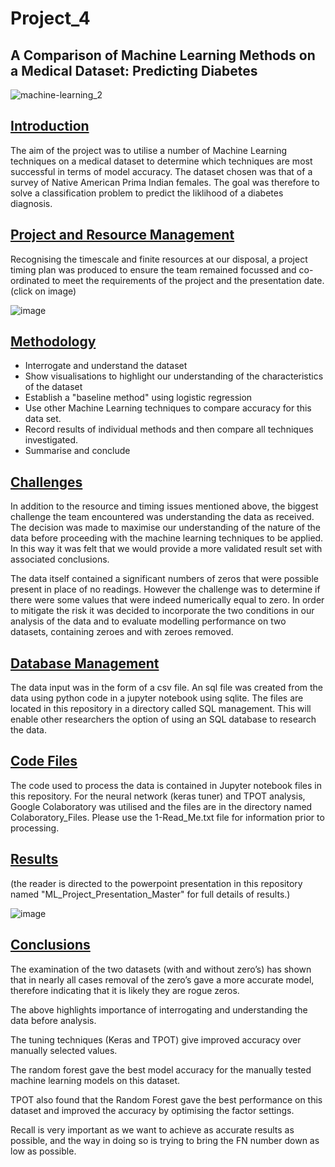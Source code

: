 # Project_4
## A Comparison of Machine Learning Methods on a Medical Dataset: Predicting Diabetes 


![machine-learning_2](https://user-images.githubusercontent.com/115951034/231836799-cdd4e8bc-2e89-4d00-bb46-93ddf858c6d2.jpg)



## <a id="Introduction-header"></a><ins>Introduction</ins>



The aim of the project was to utilise a number of Machine Learning techniques on a medical dataset to determine which techniques are most successful in terms of model accuracy. The dataset chosen was that of a survey of Native American Prima Indian females. The goal was therefore to solve a classification problem to predict the liklihood of a diabetes diagnosis. 


##  <a id="ProjectManagement-header"></a><ins>Project and Resource Management</ins>


Recognising the timescale and finite resources at our disposal, a project timing plan was produced to ensure the team remained focussed and co-ordinated to meet the requirements of the project and the presentation date. 
(click on image)

![image](https://user-images.githubusercontent.com/113118793/232701397-f998eb11-c7c4-4643-865e-ba52314d6c84.png)


## <a id="Methodology-header"></a><ins>Methodology</ins>


* Interrogate and understand the dataset
* Show visualisations to highlight our understanding of the characteristics of the dataset
* Establish a "baseline method" using logistic regression
* Use other Machine Learning techniques to compare accuracy for this data set.
* Record results of individual methods and then compare all techniques investigated.
* Summarise and conclude


## <a id="Challenges"></a><ins>Challenges</ins>

In addition to the resource and timing issues mentioned above, the biggest challenge the team encountered was understanding the data as received. The decision was made to maximise our understanding of the nature of the data before proceeding with the machine learning techniques to be applied. In this way it was felt that we would provide a more validated result set with associated conclusions.

The data itself contained a significant numbers of zeros that were possible present in place of no readings. However the challenge was to determine if there were some values that were indeed numerically equal to zero. In order to mitigate the risk it was decided to incorporate the two conditions in our analysis of the data and to evaluate modelling performance on two datasets, containing zeroes and with zeroes removed. 


 ## <a id="Database-Management"></a><ins>Database Management</ins>

The data input was in the form of a csv file. An sql file was created from the data using python code in a jupyter notebook using sqlite. The files are located in this repository in a directory called SQL management. This will enable other researchers the option of using an SQL database to research the data.


 ## <a id="Code Files"></a><ins>Code Files</ins>

The code used to process the data is contained in Jupyter notebook files in this repository. For the neural network (keras tuner) and TPOT analysis, Google Colaboratory was utilised and the files are in the directory named Colaboratory_Files. Please use the 1-Read_Me.txt file for information prior to processing.


## <a id="Results-header"></a><ins>Results</ins>

(the reader is directed to the powerpoint presentation in this repository named "ML_Project_Presentation_Master" for full details of results.) 


![image](https://user-images.githubusercontent.com/113118793/232738882-8518c37e-683a-4d05-ae2c-35a7cb83e0d9.png)


## <a id="Conclusion-header"></a><ins>Conclusions</ins>


The examination of the two datasets (with and without zero’s) has shown that in nearly all cases removal of the zero’s gave a more accurate model, therefore indicating that it is likely they are rogue zeros.

The above highlights importance of interrogating and understanding the data before analysis.

The tuning techniques (Keras and TPOT) give improved accuracy over manually selected values.

The random forest gave the best model accuracy for the manually tested machine learning models on this dataset.

TPOT also found that the Random Forest gave the best performance on this dataset and improved the accuracy by optimising the factor settings. 

Recall is very important as we want to achieve as accurate results as possible, and the way in doing so is trying to bring the FN number down as low as possible.




